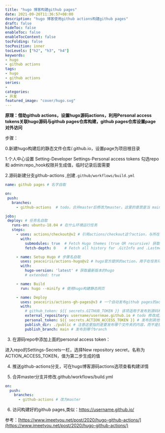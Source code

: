 ```yaml
---
title: "hugo 博客构建github pages"
date: 2021-09-26T11:36:57+08:00
description: "hugo 博客使用github actions构建github pages"
draft: false
hideToc: false
enableToc: false
enableTocContent: false
tocFolding: false
tocPosition: inner
tocLevels: ["h2", "h3", "h4"]
keywords:
- hugo
- github actions
tags:
- hugo
- github actions
series:
-
categories:
- 开发
featured_image: "cover/hugo.svg"
---
```


**原理：借助github actions，设置hugo源码actions，利用Personal access tokens关联hugo源码与github pages仓库构建，github pages仓库设置page对外访问**

步骤：

0.新建hugo构建后的静态文件仓库<username>/<username>.github.io，设置page为项目根目录

1.个人中心设置 Setting-Developer Settings-Personal access tokens 勾选repo 和 admin:repo_hook权限并生成值，临时记录后面需要

2.源码新建分支github-actions ,创建`.github/workflows/build.yml`

```yaml
name: github pages # 名字自取

on:
 push:
   branches:
     - github-actions  # todo，合并master后修改为master。这里的意思是当 main分支发生push的时候，运行下面的jobs，这里先改为github-actions

jobs:
 deploy: # 任务名自取
   runs-on: ubuntu-18.04 # 在什么环境运行任务
   steps:
     - uses: actions/checkout@v2 # 引用actions/checkout这个action，与所在的github仓库同名
       with:
         submodules: true  # Fetch Hugo themes (true OR recursive) 获取submodule主题
         fetch-depth: 0    # Fetch all history for .GitInfo and .Lastmod

     - name: Setup Hugo # 步骤名自取
       uses: peaceiris/actions-hugo@v2 # hugo官方提供的action，用于在任务环境中获取hugo
       with:
         hugo-version: 'latest' # 获取最新版本的hugo
         # extended: true

     - name: Build
       run: hugo --minify # 使用hugo构建静态网页

     - name: Deploy
       uses: peaceiris/actions-gh-pages@v3 # 一个自动发布github pages的action
       with:
         # github_token: ${{ secrets.GITHUB_TOKEN }} 该项适用于发布到源码相同repo的情况，不能用于发布到其他repo
         external_repository: username/usernmae.github.io # todo 修改成自己仓库，发布到哪个repo
         personal_token: ${{ secrets.ACTION_ACCESS_TOKEN }} # 发布到其他repo需要提供上面生成的personal access token
         publish_dir: ./public # 注意这里指的是要发布哪个文件夹的内容，而不是指发布到目的仓库的什么位置，因为hugo默认生成静态网页到public文件夹，所以这里发布public文件夹里的内容
         publish_branch: main # 发布到哪个branch
```

3. 在源码repo中添加上面的personal access token：

进入repo的Settings-Secrets一栏，选择New repository secret，名称为ACTION_ACCESS_TOKEN，值为第二步生成的值

4. 推送github-actions分支，可在hugo博客源码actions选项查看构建详情

5. 合并master分支并修改.github/workflows/build.yml

```yaml
on:
  push:
    branches:
      - github-actions # 改为master
```

6. 访问构建好的github pages,类似：https://username.github.io/

参考：[https://www.imeetyou.net/post/2020/hugo-github-actions/](https://www.imeetyou.net/post/2020/hugo-github-actions/)



